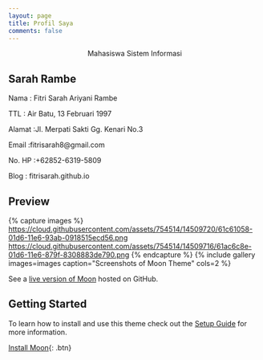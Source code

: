 ```yaml
---
layout: page
title: Profil Saya
comments: false
---
```

    
<center><a href=""></a> Mahasiswa Sistem Informasi</center>

## Sarah Rambe
<p>Nama    : Fitri Sarah Ariyani Rambe</p>
<p>TTL     : Air Batu, 13 Februari 1997</p>
<p>Alamat  :Jl. Merpati Sakti Gg. Kenari No.3</p>
<p>Email   :fitrisarah8@gmail.com</p>
<p>No. HP  :+62852-6319-5809</p>
<p>Blog    : fitrisarah.github.io</p>


## Preview

{% capture images %}
    https://cloud.githubusercontent.com/assets/754514/14509720/61c61058-01d6-11e6-93ab-0918515ecd56.png
    https://cloud.githubusercontent.com/assets/754514/14509716/61ac6c8e-01d6-11e6-879f-8308883de790.png
{% endcapture %}
{% include gallery images=images caption="Screenshots of Moon Theme" cols=2 %}

See a [live version of Moon](http://taylantatli.github.io/Moon) hosted on GitHub.

## Getting Started

To learn how to install and use this theme check out the [Setup Guide](http://taylantatli.me/Moon/moon-theme/) for more information.
      
[Install Moon](https://github.com/TaylanTatli/Moon){: .btn}
